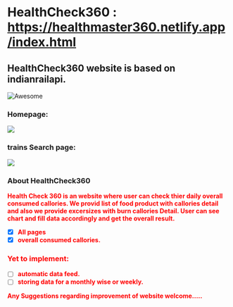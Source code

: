 # HealthCheck360 : https://healthmaster360.netlify.app/index.html
## HealthCheck360 website is based on indianrailapi.
![Awesome](https://img.shields.io/badge/Tech%20used-Html%20%7C%20Javascript%20%7C%20Css%20%7C%20Bootstrap-brightgreen)
### Homepage:
<img src="https://www.linkpicture.com/q/r2_3.png">

### trains Search page:
<img src="https://www.linkpicture.com/q/r1_3.png">

### About HealthCheck360

<b style="color:red;"> Health Check 360 is an website where user can check thier daily overall consumed callories. We provid list of food product with callories detail and also we provide excersizes with burn callories Detail. User can see chart and fill data accordingly and get the overall result.
  
- [x] All pages
- [x] overall consumed callories.
### Yet to implement:
- [ ] automatic data feed.
- [ ] storing data for a monthly wise or weekly.

Any Suggestions regarding improvement of website welcome.....
